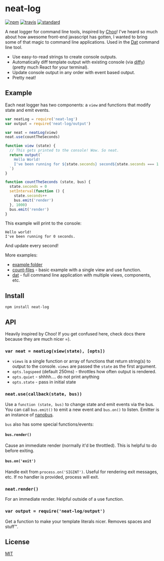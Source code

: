 # neat-log

[![npm][npm-image]][npm-url]
[![travis][travis-image]][travis-url]
[![standard][standard-image]][standard-url]

A neat logger for command line tools, inspired by [Choo](https://github.com/yoshuawuyts/choo)! I've heard so much about how awesome front-end javascript has gotten, I wanted to bring some of that magic to command line applications. Used in the [Dat](https://github.com/datproject/dat) command line tool.

* Use easy-to-read strings to create console outputs.
* Automatically diff template output with existing console (via [diffy](https://github.com/mafintosh/diffy)) (pretty much React for your terminal).
* Update console output in any order with event based output.
* Pretty neat!

## Example

Each neat logger has two components: a `view` and functions that modify state and emit events.

```js
var neatLog = require('neat-log')
var output = require('neat-log/output')

var neat = neatLog(view)
neat.use(countTheSeconds)

function view (state) {
  // This gets printed to the console! Wow. So neat.
  return output(`
    Hello World!
    I've been running for ${state.seconds} second${state.seconds === 1 ? '' : 's'}.
  `)
}

function countTheSeconds (state, bus) {
  state.seconds = 0
  setInterval(function () {
    state.seconds++
    bus.emit('render')
  }, 1000)
  bus.emit('render')
}
```

This example will print to the console: 

```
Hello world!
I've been running for 0 seconds.
```

And update every second!

More examples:

* [example folder](/examples)
* [count-files](https://github.com/joehand/count-files) - basic example with a single view and use function.
* [dat](https://github.com/datproject/dat) - full command line application with multiple views, components, etc.

## Install

```
npm install neat-log
```

## API

Heavily inspired by Choo! If you get confused here, check docs there because they are much nicer =).

### `var neat = neatLog(view(state), [opts])`

* `views` is a single function or array of functions that return string(s) to output to the console. `views` are passed the `state` as the first argument.
* `opts.logspeed` (default 250ms) - throttles how often output is rendered.
* `opts.quiet` - shhhh.... do not print anything
* `opts.state` - pass in initial state

### `neat.use(callback(state, bus))`

Use a `function (state, bus)` to change state and emit events via the bus. You can call `bus.emit()` to emit a new event and `bus.on()` to listen. Emitter is an instance of [nanobus](https://github.com/yoshuawuyts/nanobus/).

`bus` also has some special functions/events:

#### `bus.render()`

Cause an immediate render (normally it'd be throttled). This is helpful to do before exiting.

#### `bus.on('exit')`

Handle exit from `process.on('SIGINT')`. Useful for rendering exit messages, etc. If no handler is provided, process will exit.

### `neat.render()`

For an immediate render. Helpful outside of a use function.

### `var output = require('neat-log/output')`

Get a function to make your template literals nicer. Removes spaces and stuff™.

## License

[MIT](LICENSE.md)

[npm-image]: https://img.shields.io/npm/v/neat-log.svg?style=flat-square
[npm-url]: https://www.npmjs.com/package/neat-log
[travis-image]: https://img.shields.io/travis/joehand/neat-log.svg?style=flat-square
[travis-url]: https://travis-ci.org/joehand/neat-log
[standard-image]: https://img.shields.io/badge/code%20style-standard-brightgreen.svg?style=flat-square
[standard-url]: http://npm.im/standard
